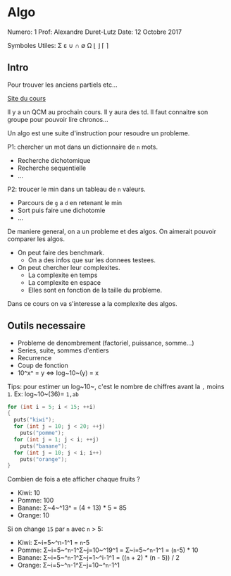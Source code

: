 # Algo

Numero: 1
Prof: Alexandre Duret-Lutz
Date: 12 Octobre 2017

Symboles Utiles: Σ ε ∪ ∩ ∅ Ω ⌊ ⌋ ⌈ ⌉

## Intro

Pour trouver les anciens partiels etc...

[Site du cours](https://www.lrde.epita.fr/~adl/ens/algo/)

Il y a un QCM au prochain cours.
Il y aura des td. Il faut connaitre son groupe pour pouvoir lire chronos...

Un algo est une suite d'instruction pour resoudre un probleme.

P1: chercher un mot dans un dictionnaire de `n` mots.
* Recherche dichotomique
* Recherche sequentielle
* ...

P2: troucer le min dans un tableau de `n` valeurs.
* Parcours de `g` a `d` en retenant le min
* Sort puis faire une dichotomie
* ...

De maniere general, on a un probleme et des algos.
On aimerait pouvoir comparer les algos.
* On peut faire des benchmark.
  * On a des infos que sur les donnees testees.
* On peut chercher leur complexites.
  * La complexite en temps
  * La complexite en espace
  * Elles sont en fonction de la taille du probleme.

Dans ce cours on va s'interesse a la complexite des algos.

## Outils necessaire

* Probleme de denombrement (factoriel, puissance, somme...)
* Series, suite, sommes d'entiers
* Recurrence
* Coup de fonction
* 10^x^ = y <=> log~10~(y) = x

Tips: pour estimer un log~10~, c'est le nombre de chiffres avant la `,` moins `1`.
Ex: log~10~(36)= `1,ab`

```C
for (int i = 5; i < 15; ++i)
{
  puts("kiwi");
  for (int j = 10; j < 20; ++j)
    puts("pomme");
  for (int j = 1; j < i; ++j)
    puts("banane");
  for (int j = 10; j < i; i++)
    puts("orange");
}
```

Combien de fois a ete afficher chaque fruits ?
* Kiwi: 10
* Pomme: 100
* Banane: Σ~4~^13^ = (4 + 13) * 5 = 85
* Orange: 10

Si on change `15` par `n` avec `n` > 5:
* Kiwi: Σ~i=5~^n-1^1 = `n`-5
* Pomme: Σ~i=5~^`n`-1^Σ~j=10~^19^1 = Σ~i=5~^`n`-1^1 = (`n`-5) * 10
* Banane: Σ~i=5~^`n`-1^Σ~j=1~^i-1^1 = ((`n` + 2) * (n - 5)) / 2
* Orange: Σ~i=5~^`n`-1^Σ~j=10~^`n`-1^1

